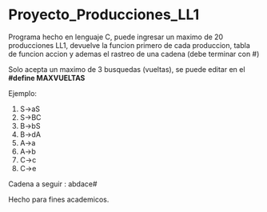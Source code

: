 # Proyecto_Producciones_LL1

Programa hecho en lenguaje C, puede ingresar un maximo de 20 producciones LL1, devuelve la funcion primero de cada produccion, tabla de funcion accion y ademas el rastreo de una cadena (debe terminar con #)

Solo acepta un maximo de 3 busquedas (vueltas), se puede editar en el **#define MAXVUELTAS**

Ejemplo: 

1. S->aS
2. S->BC
3. B->bS
4. B->dA
5. A->a
6. A->b
7. C->c
8. C->e

Cadena a seguir : abdace#

Hecho para fines academicos.
